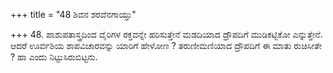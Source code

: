 +++
title = "48 ಶಿವನ ಶರವೆನಗಾಯ್ತು"

+++
48. ಪಾಶುಪತಾಸ್ತ್ರದಿಂದ ವೈರಿಗಳ ರಕ್ತವನ್ನೇ ಹರಿಸುತ್ತೇನೆ ಮಡದಿಯಾದ ದ್ರೌಪದಿಗೆ ಮುಡಿಕಟ್ಟಿಕೋ ಎನ್ನುತ್ತೇನೆ. ಆದರೆ ಊರ್ವಶಿಯ ಶಾಪವಿಚಾರವನ್ನು ಯಾರಿಗೆ ಹೇಳೋಣ ? ತರುಣೀಮಣಿಯಾದ ದ್ರೌಪದಿಗೆ ಈ ಮಾತು ರುಚಿಸೀತೇ ? ಹಾ ಎಂದು ನಿಟ್ಟುಸಿರುಬಿಟ್ಟನು.